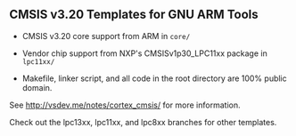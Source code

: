 ## CMSIS v3.20 Templates for GNU ARM Tools

* CMSIS v3.20 core support from ARM in `core/`

* Vendor chip support from NXP's CMSISv1p30_LPC11xx package in `lpc11xx/`

* Makefile, linker script, and all code in the root directory are 100% public domain.

See http://vsdev.me/notes/cortex_cmsis/ for more information.

Check out the lpc13xx, lpc11xx, and lpc8xx branches for other templates.

